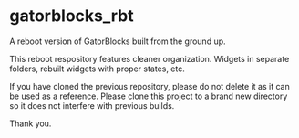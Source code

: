 # gatorblocks_rbt
 A reboot version of GatorBlocks built from the ground up.

 This reboot respository features cleaner organization. Widgets in separate folders, rebuilt widgets with proper states, etc.

 If you have cloned the previous repository, please do not delete it as it can be used as a reference.
 Please clone this project to a brand new directory so it does not interfere with previous builds.

 Thank you.
